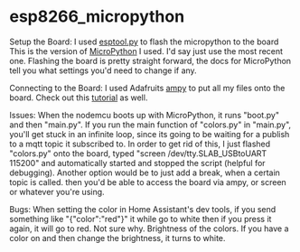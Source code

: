 # esp8266_micropython

Setup the Board:
I used [esptool.py](https://github.com/themadinventor/esptool) to flash the micropython to the board
This is the version of [MicroPython](https://github.com/micropython/micropython/releases/tag/v1.8.5) I used. I'd say just use the most recent one.
Flashing the board is pretty straight forward, the docs for MicroPython tell you what settings you'd need to change if any.

Connecting to the Board:
I used Adafruits [ampy](https://github.com/adafruit/ampy) to put all my files onto the board.
Check out this [tutorial](https://home-assistant.io/blog/2016/07/28/esp8266-and-micropython-part1/) as well.

Issues:
When the nodemcu boots up with MicroPython, it runs "boot.py" and then "main.py". If you run the main function of "colors.py" in "main.py", you'll get stuck in an infinite loop, since its going to be waiting for a publish to a mqtt topic it subscribed to. In order to get rid of this, I just flashed "colors.py" onto the board, typed "screen /dev/tty.SLAB_USBtoUART 115200" and automatically started and stopped the script (helpful for debugging). Another option would be to just add a break, when a certain topic is called. then you'd be able to access the board via ampy, or screen or whatever you're using.

Bugs:
When setting the color in Home Assistant's dev tools, if you send something like "{"color":"red"}" it while go to white then if you press it again, it will go to red. Not sure why.
Brightness of the colors. If you have a color on and then change the brightness, it turns to white.